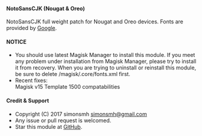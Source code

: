 #### NotoSansCJK (Nougat & Oreo)

NotoSansCJK full weight patch for Nougat and Oreo devices.
Fonts are provided by [Google](https://github.com/googlei18n/noto-cjk).

#### NOTICE

* You should use latest Magisk Manager to install this module. If you meet any problem under installation from Magisk Manager, please try to install it from recovery. When you are trying to uninstall or reinstall this module, be sure to delete /magisk/.core/fonts.xml first.
* Recent fixes:  
Magisk v15 Template 1500 compatabilities

#### Credit & Support

* Copyright (C) 2017 simonsmh <simonsmh@gmail.com>
* Any issue or pull request is welcomed.
* Star this module at [GitHub](https://github.com/Magisk-Modules-Repo/magisk-notosanscjk-nougat).
